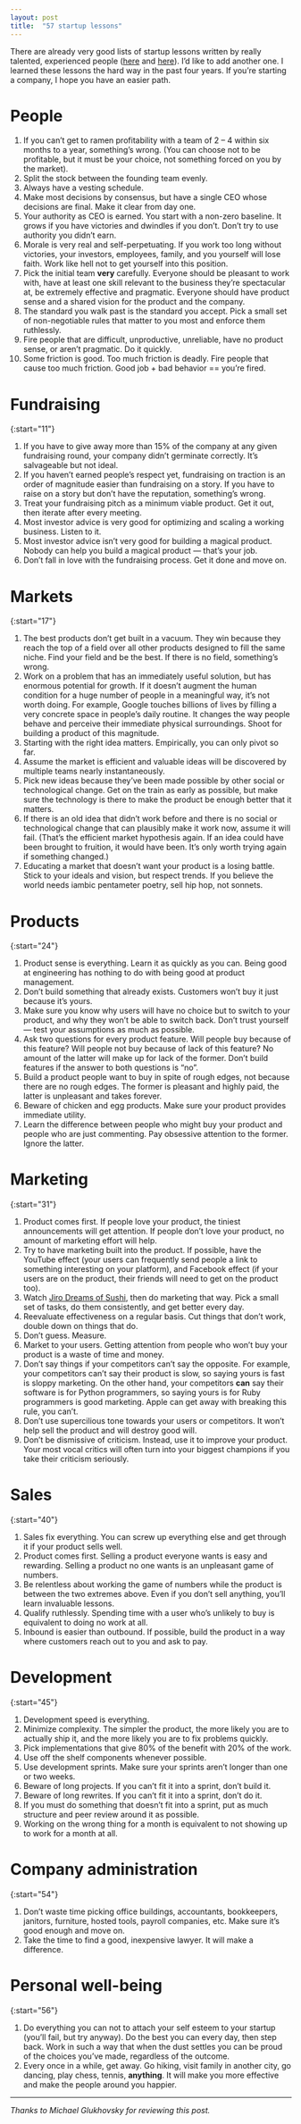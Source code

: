 ```yaml
---
layout: post
title:  "57 startup lessons"
---
```


There are already very good lists of startup lessons written by really
talented, experienced people
(<a href="http://betashop.com/post/32913573235/90-things-ive-learned-from-founding-4-technology">here</a>
and <a href="http://blog.samaltman.com/startup-advice">here</a>). I&#8217;d
like to add another one. I learned these lessons the hard way in the
past four years. If you&#8217;re starting a company, I hope you have
an easier path.

# People

1. If you can&#8217;t get to ramen profitability with a team of 2
   &#8211; 4 within six months to a year, something&#8217;s
   wrong. (You can choose not to be profitable, but it must be your
   choice, not something forced on you by the market).
1. Split the stock between the founding team evenly.
1. Always have a vesting schedule.
1. Make most decisions by consensus, but have a
   single <span class="caps">CEO</span> whose decisions are
   final. Make it clear from day one.
1. Your authority as <span class="caps">CEO</span> is earned. You
   start with a non-zero baseline. It grows if you have victories and
   dwindles if you don&#8217;t. Don&#8217;t try to use authority you
   didn&#8217;t earn.
1. Morale is very real and self-perpetuating. If you work too long
   without victories, your investors, employees, family, and you
   yourself will lose faith. Work like hell not to get yourself into
   this position.
1. Pick the initial team <strong>very</strong> carefully. Everyone
   should be pleasant to work with, have at least one skill relevant
   to the business they&#8217;re spectacular at, be extremely
   effective and pragmatic. Everyone should have product sense and a
   shared vision for the product and the company.
1. The standard you walk past is the standard you accept. Pick a small
   set of non-negotiable rules that matter to you most and enforce
   them ruthlessly.
1. Fire people that are difficult, unproductive, unreliable, have no
   product sense, or aren&#8217;t pragmatic. Do it quickly.
1. Some friction is good. Too much friction is deadly. Fire people
   that cause too much friction. Good job + bad behavior ==
   you&#8217;re fired.

# Fundraising

{:start="11"}
1. If you have to give away more than 15% of the company at any given
   fundraising round, your company didn&#8217;t germinate
   correctly. It&#8217;s salvageable but not ideal.
1. If you haven&#8217;t earned people&#8217;s respect yet, fundraising
   on traction is an order of magnitude easier than fundraising on a
   story. If you have to raise on a story but don&#8217;t have the
   reputation, something&#8217;s wrong.
1. Treat your fundraising pitch as a minimum viable product. Get it
   out, then iterate after every meeting.
1. Most investor advice is very good for optimizing and scaling a
   working business. Listen to it.
1. Most investor advice isn&#8217;t very good for building a magical
   product. Nobody can help you build a magical product &#8212;
   that&#8217;s your job.
1. Don&#8217;t fall in love with the fundraising process. Get it done
   and move on.

# Markets

{:start="17"}
1. The best products don&#8217;t get built in a vacuum. They win
   because they reach the top of a field over all other products
   designed to fill the same niche. Find your field and be the
   best. If there is no field, something&#8217;s wrong.
1. Work on a problem that has an immediately useful solution, but has
   enormous potential for growth. If it doesn&#8217;t augment the
   human condition for a huge number of people in a meaningful way,
   it&#8217;s not worth doing. For example, Google touches billions of
   lives by filling a very concrete space in people&#8217;s daily
   routine. It changes the way people behave and perceive their
   immediate physical surroundings. Shoot for building a product of
   this magnitude.
1. Starting with the right idea matters. Empirically, you can only
   pivot so far.
1. Assume the market is efficient and valuable ideas will be
   discovered by multiple teams nearly instantaneously.
1. Pick new ideas because they&#8217;ve been made possible by other
   social or technological change. Get on the train as early as
   possible, but make sure the technology is there to make the product
   be enough better that it matters.
1. If there is an old idea that didn&#8217;t work before and there is
   no social or technological change that can plausibly make it work
   now, assume it will fail. (That&#8217;s the efficient market
   hypothesis again. If an idea could have been brought to fruition,
   it would have been. It&#8217;s only worth trying again if something
   changed.)
1. Educating a market that doesn&#8217;t want your product is a losing
   battle. Stick to your ideals and vision, but respect trends. If you
   believe the world needs iambic pentameter poetry, sell hip hop, not
   sonnets.

# Products

{:start="24"}
1. Product sense is everything. Learn it as quickly as you can. Being
   good at engineering has nothing to do with being good at product
   management.
1. Don&#8217;t build something that already exists. Customers
   won&#8217;t buy it just because it&#8217;s yours.
1. Make sure you know why users will have no choice but to switch to
   your product, and why they won&#8217;t be able to switch
   back. Don&#8217;t trust yourself &#8212; test your assumptions as
   much as possible.
1. Ask two questions for every product feature. Will people buy
   because of this feature? Will people not buy because of lack of
   this feature? No amount of the latter will make up for lack of the
   former. Don&#8217;t build features if the answer to both questions
   is &#8220;no&#8221;.
1. Build a product people want to buy in spite of rough edges, not
   because there are no rough edges. The former is pleasant and highly
   paid, the latter is unpleasant and takes forever.
1. Beware of chicken and egg products. Make sure your product provides
   immediate utility.
1. Learn the difference between people who might buy your product and
   people who are just commenting. Pay obsessive attention to the
   former. Ignore the latter.

# Marketing

{:start="31"}
1. Product comes first. If people love your product, the tiniest
   announcements will get attention. If people don&#8217;t love your
   product, no amount of marketing effort will help.
1. Try to have marketing built into the product. If possible, have the
   YouTube effect (your users can frequently send people a link to
   something interesting on your platform), and Facebook effect (if
   your users are on the product, their friends will need to get on
   the product too).
1. Watch <a href="http://en.wikipedia.org/wiki/Jiro_Dreams_of_Sushi">Jiro
   Dreams of Sushi</a>, then do marketing that way. Pick a small set
   of tasks, do them consistently, and get better every day.
1. Reevaluate effectiveness on a regular basis. Cut things that
   don&#8217;t work, double down on things that do.
1. Don&#8217;t guess. Measure.
1. Market to your users. Getting attention from people who won&#8217;t
   buy your product is a waste of time and money.
1. Don&#8217;t say things if your competitors can&#8217;t say the
   opposite. For example, your competitors can&#8217;t say their
   product is slow, so saying yours is fast is sloppy marketing. On
   the other hand, your competitors <strong>can</strong> say their
   software is for Python programmers, so saying yours is for Ruby
   programmers is good marketing. Apple can get away with breaking
   this rule, you can&#8217;t.
1. Don&#8217;t use supercilious tone towards your users or
   competitors. It won&#8217;t help sell the product and will destroy
   good will.
1. Don&#8217;t be dismissive of criticism. Instead, use it to improve
   your product. Your most vocal critics will often turn into your
   biggest champions if you take their criticism seriously.

# Sales

{:start="40"}
1. Sales fix everything. You can screw up everything else and get
   through it if your product sells well.
1. Product comes first. Selling a product everyone wants is easy and
   rewarding. Selling a product no one wants is an unpleasant game of
   numbers.
1. Be relentless about working the game of numbers while the product
   is between the two extremes above. Even if you don&#8217;t sell
   anything, you&#8217;ll learn invaluable lessons.
1. Qualify ruthlessly. Spending time with a user who&#8217;s unlikely
   to buy is equivalent to doing no work at all.
1. Inbound is easier than outbound. If possible, build the product in
   a way where customers reach out to you and ask to pay.

# Development

{:start="45"}
1. Development speed is everything.
1. Minimize complexity. The simpler the product, the more likely you
   are to actually ship it, and the more likely you are to fix
   problems quickly.
1. Pick implementations that give 80% of the benefit with 20% of the
   work.
1. Use off the shelf components whenever possible.
1. Use development sprints. Make sure your sprints aren&#8217;t longer
   than one or two weeks.
1. Beware of long projects. If you can&#8217;t fit it into a sprint,
   don&#8217;t build it.
1. Beware of long rewrites. If you can&#8217;t fit it into a sprint,
   don&#8217;t do it.
1. If you must do something that doesn&#8217;t fit into a sprint, put
   as much structure and peer review around it as possible.
1. Working on the wrong thing for a month is equivalent to not showing
   up to work for a month at all.

# Company administration

{:start="54"}
1. Don&#8217;t waste time picking office buildings, accountants,
   bookkeepers, janitors, furniture, hosted tools, payroll companies,
   etc. Make sure it&#8217;s good enough and move on.
1. Take the time to find a good, inexpensive lawyer. It will make a
   difference.

# Personal well-being

{:start="56"}
1. Do everything you can not to attach your self esteem to your
   startup (you&#8217;ll fail, but try anyway). Do the best you can
   every day, then step back. Work in such a way that when the dust
   settles you can be proud of the choices you&#8217;ve made,
   regardless of the outcome.
1. Every once in a while, get away. Go hiking, visit family in another
   city, go dancing, play chess, tennis, <strong>anything</strong>. It
   will make you more effective and make the people around you
   happier.

---

_Thanks to Michael Glukhovsky for reviewing this post._
